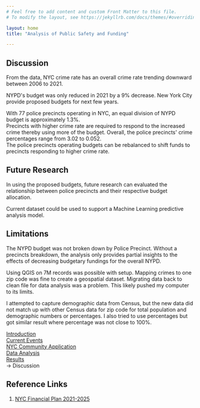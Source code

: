 ```yaml
---
# Feel free to add content and custom Front Matter to this file.
# To modify the layout, see https://jekyllrb.com/docs/themes/#overriding-theme-defaults

layout: home
title: "Analysis of Public Safety and Funding"

---
```

## Discussion 

From the data, NYC crime rate has an overall crime rate trending downward between 2006 to 2021. 

NYPD's budget was only reduced in 2021 by a 9% decrease.  New York City provide proposed budgets for next few years.  

With 77 police precincts operating in NYC, an equal division of NYPD budget is approximately 1.3%.  
Precincts with higher crime rate are required to respond to the increased crime thereby using more of the budget.
Overall, the police precincts' crime percentages range from 3.02 to 0.052.  
The police precincts operating budgets can be rebalanced to shift funds to precincts responding to higher crime rate. 

## Future Research 

In using the proposed budgets, future research can evaluated the relationship between police precincts and their respective budget allocation.

Current dataset could be used to support a Machine Learning predictive analysis model.

## Limitations

The NYPD budget was not broken down by Police Precinct.  Without a precincts breakdown, the analysis only provides partial insights to the effects of
decreasing budgetary fundings for the overall NYPD. 

Using QGIS on 7M records was possible with setup. Mapping crimes to one zip code was fine to create a geospatial dataset.
Migrating data back to clean file for data analysis was a problem. This likely pushed my computer to its limits.

I attempted to capture demographic data from Census, but the new data did not match up with other Census data for zip code for total population and demographic numbers or percentages.
I also tried to use percentages but got similar result where percentage was not close to 100%.

<div id="navigationSide">
    <a href="/">Introduction</a>
    <br>
    <a href="/projects/ait722/Current_Events">Current Events</a>
    <br>
    <a href="/projects/ait722/application/">NYC Community Application</a>
    <br>
    <a href="/projects/ait722/application/analysis">Data Analysis</a>
    <br>
    <a href="/projects/ait722/application/results">Results</a>
    <br>    
    <a disabled> -> Discussion</a>
</div>
<div id="referenceLinks">
    <h2>Reference Links</h2>
    <ol>        
        <li>
            <a href="https://www1.nyc.gov/assets/omb/downloads/pdf/adopt21-fp.pdf">NYC Financial Plan 2021-2025</a>
        </li>
    </ol>
</div>

<script>
    $(document).ready(() => {
        var toc = $("#navigationSide");
        if (toc != null)
        {
            var nav = $("div.col-md-2");
            toc.prependTo(nav);
        }

        var ref = $("#referenceLinks");
        if (ref != null)
        {
            var nav = $("div.col-md-2");
            ref.appendTo(nav);
        }        
        return;
    });
</script>
